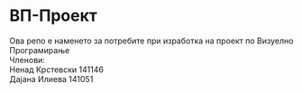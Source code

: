 # ВП-Проект
Ова репо е наменето за потребите при изработка на проект по Визуелно Програмирање
<br>
Членови:
<br>
Ненад Крстевски 141146
<br>
Дајана Илиева 141051
<br>